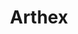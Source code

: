 ---
title: Arthex
description: >-
    En 2089 Un Synthetic, robot humanoïde génération 5. est testé sur ses capacités à identifier et exprimer des caractéristiques humaines.
    Aujourd'hui le Synthetic réalise l'examen numéro E48 qui se concentre sur les émotions à travers l'art baroque.
    En explorant les profondeurs de l'émotion humaine à travers les œuvres d'art les plus emblématiques, préparez-vous à être surpris par cette expérience qui pourrait changer notre compréhension de ce qui nous rend vraiment humains.
image: arthex.jpeg
video: arthex.mp4

link: https://arthex-app.osc-fr1.scalingo.io/
mention: >-
    Vous devez vous trouver au musée pour vivre pleinement l'expérience. L'expérience a été conçue pour une navigation sur mobile (et non sur ordinateur).
locked: false
---